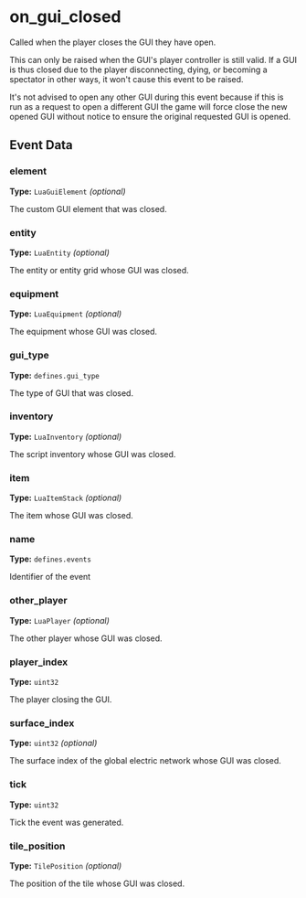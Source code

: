 # on_gui_closed

Called when the player closes the GUI they have open.

This can only be raised when the GUI's player controller is still valid. If a GUI is thus closed due to the player disconnecting, dying, or becoming a spectator in other ways, it won't cause this event to be raised.

It's not advised to open any other GUI during this event because if this is run as a request to open a different GUI the game will force close the new opened GUI without notice to ensure the original requested GUI is opened.

## Event Data

### element

**Type:** `LuaGuiElement` *(optional)*

The custom GUI element that was closed.

### entity

**Type:** `LuaEntity` *(optional)*

The entity or entity grid whose GUI was closed.

### equipment

**Type:** `LuaEquipment` *(optional)*

The equipment whose GUI was closed.

### gui_type

**Type:** `defines.gui_type`

The type of GUI that was closed.

### inventory

**Type:** `LuaInventory` *(optional)*

The script inventory whose GUI was closed.

### item

**Type:** `LuaItemStack` *(optional)*

The item whose GUI was closed.

### name

**Type:** `defines.events`

Identifier of the event

### other_player

**Type:** `LuaPlayer` *(optional)*

The other player whose GUI was closed.

### player_index

**Type:** `uint32`

The player closing the GUI.

### surface_index

**Type:** `uint32` *(optional)*

The surface index of the global electric network whose GUI was closed.

### tick

**Type:** `uint32`

Tick the event was generated.

### tile_position

**Type:** `TilePosition` *(optional)*

The position of the tile whose GUI was closed.

